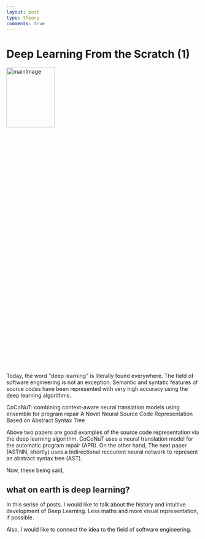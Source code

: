 ```yaml
---
layout: post
type: theory
comments: true
---
```


# Deep Learning From the Scratch (1)

<img src="{{site.url}}/assets/images/DL.jpeg" width="50%" height="20%" alt="mainImage">

Today, the word "deep learning" is literally found everywhere. The field of software engineering is not an exception. Semantic and syntatic features of source codes have been represented with very high accuracy using the deep learning algorithms.

<a herf="https://dl.acm.org/doi/abs/10.1145/3395363.3397369">CoCoNuT: combining context-aware neural translation models using ensemble for program repair</a>
<a herf="https://ieeexplore.ieee.org/abstract/document/8812062">A Novel Neural Source Code Representation Based on Abstract Syntax Tree</a>

Above two papers are good examples of the source code representation via the deep learning algorithm. CoCoNuT uses a neural translation model for the automatic program repair (APR). On the other hand, The next paper (ASTNN, shortly) uses a bidirectional reccurent neural network to represent an abstract syntax tree (AST).

Now, these being said, 
## what on earth is deep learning?

In this serise of posts, I would like to talk about the history and intuitive development of Deep Learning. Less maths and more visual representation, if possible.

Also, I would like to connect the idea to the field of software engineering.